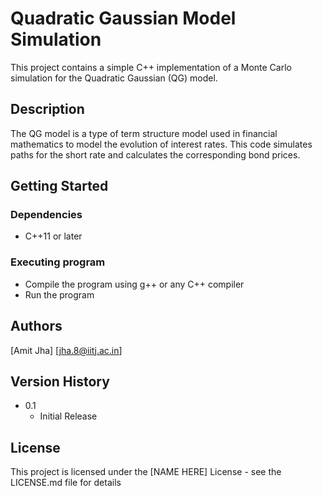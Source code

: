 # Quadratic Gaussian Model Simulation

This project contains a simple C++ implementation of a Monte Carlo simulation for the Quadratic Gaussian (QG) model.

## Description

The QG model is a type of term structure model used in financial mathematics to model the evolution of interest rates. This code simulates paths for the short rate and calculates the corresponding bond prices.

## Getting Started

### Dependencies

* C++11 or later

### Executing program

* Compile the program using g++ or any C++ compiler
* Run the program

## Authors

[Amit Jha]
[jha.8@iitj.ac.in]

## Version History

* 0.1
    * Initial Release

## License

This project is licensed under the [NAME HERE] License - see the LICENSE.md file for details
